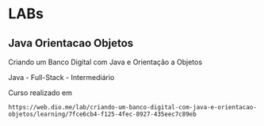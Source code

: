 # LABs

## Java Orientacao Objetos

Criando um Banco Digital com Java e Orientação a Objetos

 
Java - Full-Stack - Intermediário 

Curso realizado em

```
https://web.dio.me/lab/criando-um-banco-digital-com-java-e-orientacao-objetos/learning/7fce6cb4-f125-4fec-8927-435eec7c89eb
```
